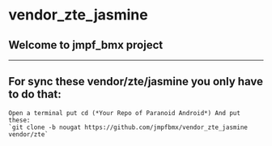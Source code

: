 # vendor_zte_jasmine
## Welcome to jmpf_bmx project
**************************************************************************************
## For sync these vendor/zte/jasmine you only have to do that:
```
Open a terminal put cd (*Your Repo of Paranoid Android*) And put these:
`git clone -b nougat https://github.com/jmpfbmx/vendor_zte_jasmine vendor/zte`
```
